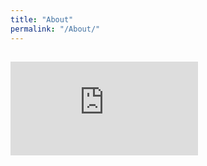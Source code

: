 ```yaml
---
title: "About"
permalink: "/About/"
---
```



## ![[Resume](https://raw.githubusercontent.com/SeokLeeUS/seokleeus.github.io/master/_images/Resume_Seok_Lee.jpg)](https://nbviewer.jupyter.org/github/SeokLeeUS/seokleeus.github.io/blob/master/_images/Seok_Lee_Resume_in_R.pdf)

